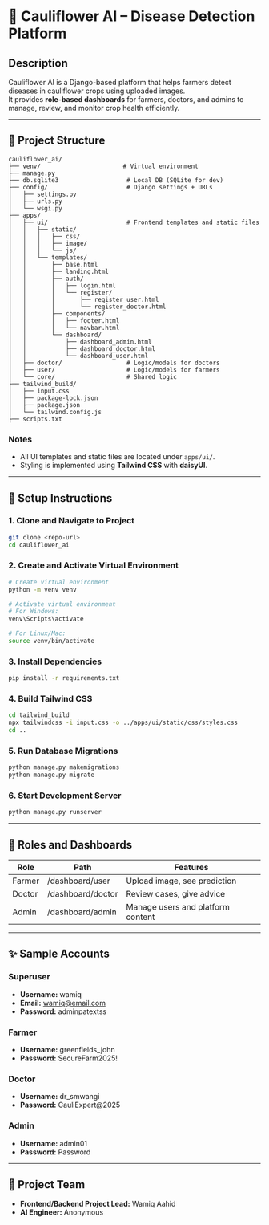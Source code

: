 # 🌿 Cauliflower AI – Disease Detection Platform

## Description

Cauliflower AI is a Django-based platform that helps farmers detect diseases in cauliflower crops using uploaded images.  
It provides **role-based dashboards** for farmers, doctors, and admins to manage, review, and monitor crop health efficiently.

---

## 🚀 Project Structure

```plaintext
cauliflower_ai/
├── venv/                       # Virtual environment
├── manage.py
├── db.sqlite3                   # Local DB (SQLite for dev)
├── config/                      # Django settings + URLs
│   ├── settings.py
│   ├── urls.py
│   └── wsgi.py
├── apps/
│   ├── ui/                      # Frontend templates and static files
│   │   ├── static/
│   │   │   ├── css/
│   │   │   ├── image/
│   │   │   └── js/
│   │   └── templates/
│   │       ├── base.html
│   │       ├── landing.html
│   │       ├── auth/
│   │       │   ├── login.html
│   │       │   └── register/
│   │       │       ├── register_user.html
│   │       │       └── register_doctor.html
│   │       ├── components/
│   │       │   ├── footer.html
│   │       │   └── navbar.html
│   │       └── dashboard/
│   │           ├── dashboard_admin.html
│   │           ├── dashboard_doctor.html
│   │           └── dashboard_user.html
│   ├── doctor/                  # Logic/models for doctors
│   ├── user/                    # Logic/models for farmers
│   └── core/                    # Shared logic
├── tailwind_build/
│   ├── input.css
│   ├── package-lock.json
│   ├── package.json
│   └── tailwind.config.js
├── scripts.txt
```

### Notes

- All UI templates and static files are located under `apps/ui/`.
- Styling is implemented using **Tailwind CSS** with **daisyUI**.

---

## 🔧 Setup Instructions

### 1. Clone and Navigate to Project

```bash
git clone <repo-url>
cd cauliflower_ai
```

### 2. Create and Activate Virtual Environment

```bash
# Create virtual environment
python -m venv venv

# Activate virtual environment
# For Windows:
venv\Scripts\activate

# For Linux/Mac:
source venv/bin/activate
```

### 3. Install Dependencies

```bash
pip install -r requirements.txt
```

### 4. Build Tailwind CSS

```bash
cd tailwind_build
npx tailwindcss -i input.css -o ../apps/ui/static/css/styles.css
cd ..
```

### 5. Run Database Migrations

```bash
python manage.py makemigrations
python manage.py migrate
```

### 6. Start Development Server

```bash
python manage.py runserver
```

---

## 🧠 Roles and Dashboards

| Role   | Path              | Features                          |
| ------ | ----------------- | --------------------------------- |
| Farmer | /dashboard/user   | Upload image, see prediction      |
| Doctor | /dashboard/doctor | Review cases, give advice         |
| Admin  | /dashboard/admin  | Manage users and platform content |

---

## ✨ Sample Accounts

### Superuser

- **Username:** wamiq
- **Email:** wamiq@email.com
- **Password:** adminpatextss

### Farmer

- **Username:** greenfields_john
- **Password:** SecureFarm2025!

### Doctor

- **Username:** dr_smwangi
- **Password:** CauliExpert@2025

### Admin

- **Username:** admin01
- **Password:** Password

---

## 📄 Project Team

- **Frontend/Backend Project Lead:** Wamiq Aahid
- **AI Engineer:** Anonymous
